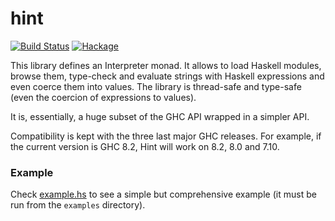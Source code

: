 # hint

[![Build Status](https://travis-ci.org/mvdan/hint.svg?branch=master)](https://travis-ci.org/mvdan/hint)
[![Hackage](https://img.shields.io/hackage/v/hint.svg)](https://hackage.haskell.org/package/hint)

This library defines an Interpreter monad. It allows to load Haskell
modules, browse them, type-check and evaluate strings with Haskell
expressions and even coerce them into values. The library is thread-safe
and type-safe (even the coercion of expressions to values).

It is, essentially, a huge subset of the GHC API wrapped in a simpler
API.

Compatibility is kept with the three last major GHC releases. For
example, if the current version is GHC 8.2, Hint will work on 8.2, 8.0
and 7.10.

### Example

Check [example.hs](examples/example.hs) to see a simple but
comprehensive example (it must be run from the `examples` directory).
